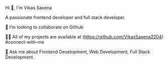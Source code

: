 Hi 👋, I'm Vikas Saxena

A passionate frontend developer and full stack developer.


👯 I’m looking to collaborate on Github

👨‍💻 All of my projects are available at (https://github.com/VikasSaxena2204) #connect-with-me

💬 Ask me about Frontend Development, Web Development, Full Stack Development.
